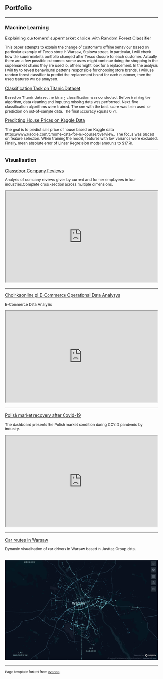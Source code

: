 ## Portfolio

---

### Machine Learning

[Explaining customers' supermarket choice with Random Forest Classifier](https://medium.com/@kasicakasicaa/explaining-customers-supermarket-choice-with-random-forest-classifier-41779decc2b3) <br>
<p style="font-size:12px">This paper attempts to explain the change of customer's offline behaviour based on particular example of Tesco store in Warsaw, Stalowa street. In particular, I will check how the supermarkets portfolio changed after Tesco closure for each customer. Actually there are a few possible outcomes: some users might continue doing the shopping in the supermarket chains they are used to, others might look for a replacement. In the analysis I will try to reveal behavioural patterns responsible for choosing store brands. I will use random forest classifier to predict the replacement brand for each customer, then the used features will be analysed.</p>

[Classification Task on Titanic Dataset](https://github.com/kwro/Classification-on-Titanic-dataset/blob/master/Titanic%20Classification.ipynb) <br>
<p style="font-size:12px">Based on Titanic dataset the binary classification was conducted. Before training the algorithm, data cleaning and imputing missing data was performed. Next, five classification algorithms were trained. The one with the best score was then used for prediction on out-of-sample data. The final accuracy equals 0.71.</p>

[Predicting House Prices on Kaggle Data](https://github.com/kwro/Kaggle_Home_Prices_Competition) <br>
<p style="font-size:12px">The goal is to predict sale price of house based on Kaggle data: https://www.kaggle.com/c/home-data-for-ml-course/overview/. The focus was placed on feature selection. When training the model, features with low variance were excluded. Finally, mean absolute error of Linear Regression model amounts to $17.7k. </p>


---
### Visualisation

[Glassdoor Company Reviews](https://public.tableau.com/app/profile/kasia.wrona/viz/Glassdoor_Company_Review_Dashboard/GlassdoorEmployeeReviews)
<p style="font-size:12px">Analysis of company reviews given by current and former employees in four industries.Complete cross-section across multiple dimensions.</p>
<iframe src="https://public.tableau.com/views/Glassdoor_Company_Review_Dashboard/GlassdoorEmployeeReviews?:showVizHome=no&:embed=true" width="500" height="300"></iframe><br>

---

[Choinkaonline.pl E-Commerce Operational Data Analysys](https://public.tableau.com/app/profile/kasia.wrona/viz/Choinkaonline_2021_11/CHO)
<p style="font-size:12px">E-Commerce Data Analysis</p>
<iframe src="https://public.tableau.com/app/profile/kasia.wrona/viz/Choinkaonline_2021_11/CHO?:showVizHome=no&:embed=true" width="500" height="300"></iframe><br>


---

[Polish market recovery after Covid-19](https://public.tableau.com/profile/justtag#!/vizhome/Polish_Market_Recovery_by_Justtag_AUTO/Market_Recovery_Justtag)
<p style="font-size:12px">The dashboard presents the Polish market condition during COVID pandemic by industry.</p>
<iframe src="https://public.tableau.com/profile/justtag#!/vizhome/Polish_Market_Recovery_by_Justtag_AUTO/Market_Recovery_Justtag?:showVizHome=no&:embed=true" width="500" height="300"></iframe><br>


---

[Car routes in Warsaw](https://kepler.gl/demo/map?mapUrl=https://dl.dropboxusercontent.com/s/nhcabe0v45xjdv5/keplergl_zx1hog.json)
<p style="font-size:12px">Dynamic visualisation of car drivers in Warsaw based in Justtag Group data.</p><br>
<img src="images/warsaw.png?raw=true"/>


---

<p style="font-size:11px">Page template forked from <a href="https://github.com/evanca/quick-portfolio">evanca</a></p>
<!-- Remove above link if you don't want to attibute -->
